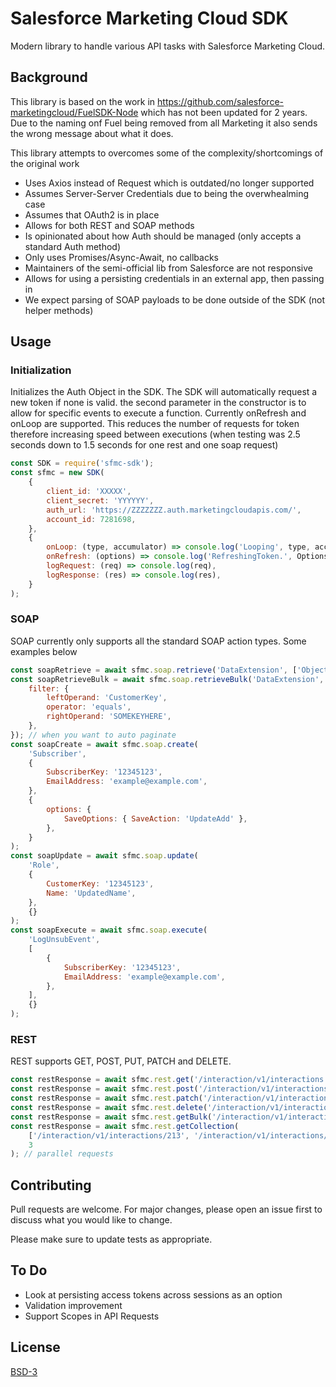 # Salesforce Marketing Cloud SDK

Modern library to handle various API tasks with Salesforce Marketing Cloud.

## Background

This library is based on the work in https://github.com/salesforce-marketingcloud/FuelSDK-Node which has not been updated for 2 years.
Due to the naming onf Fuel being removed from all Marketing it also sends the wrong message about what it does.

This library attempts to overcomes some of the complexity/shortcomings of the original work

-   Uses Axios instead of Request which is outdated/no longer supported
-   Assumes Server-Server Credentials due to being the overwhealming case
-   Assumes that OAuth2 is in place
-   Allows for both REST and SOAP methods
-   Is opinionated about how Auth should be managed (only accepts a standard Auth method)
-   Only uses Promises/Async-Await, no callbacks
-   Maintainers of the semi-official lib from Salesforce are not responsive
-   Allows for using a persisting credentials in an external app, then passing in
-   We expect parsing of SOAP payloads to be done outside of the SDK (not helper methods)

## Usage

### Initialization

Initializes the Auth Object in the SDK.
The SDK will automatically request a new token if none is valid.
the second parameter in the constructor is to allow for specific events to execute a function. Currently onRefresh and onLoop are supported. This reduces the number of requests for token therefore increasing speed between executions (when testing was 2.5 seconds down to 1.5 seconds for one rest and one soap request)

```javascript
const SDK = require('sfmc-sdk');
const sfmc = new SDK(
    {
        client_id: 'XXXXX',
        client_secret: 'YYYYYY',
        auth_url: 'https://ZZZZZZZ.auth.marketingcloudapis.com/',
        account_id: 7281698,
    },
    {
        onLoop: (type, accumulator) => console.log('Looping', type, accumlator.length),
        onRefresh: (options) => console.log('RefreshingToken.', Options),
        logRequest: (req) => console.log(req),
        logResponse: (res) => console.log(res),
    }
);
```

### SOAP

SOAP currently only supports all the standard SOAP action types. Some examples below

```javascript
const soapRetrieve = await sfmc.soap.retrieve('DataExtension', ['ObjectID'], {});
const soapRetrieveBulk = await sfmc.soap.retrieveBulk('DataExtension', ['ObjectID'], {
    filter: {
        leftOperand: 'CustomerKey',
        operator: 'equals',
        rightOperand: 'SOMEKEYHERE',
    },
}); // when you want to auto paginate
const soapCreate = await sfmc.soap.create(
    'Subscriber',
    {
        SubscriberKey: '12345123',
        EmailAddress: 'example@example.com',
    },
    {
        options: {
            SaveOptions: { SaveAction: 'UpdateAdd' },
        },
    }
);
const soapUpdate = await sfmc.soap.update(
    'Role',
    {
        CustomerKey: '12345123',
        Name: 'UpdatedName',
    },
    {}
);
const soapExecute = await sfmc.soap.execute(
    'LogUnsubEvent',
    [
        {
            SubscriberKey: '12345123',
            EmailAddress: 'example@example.com',
        },
    ],
    {}
);
```

### REST

REST supports GET, POST, PUT, PATCH and DELETE.

```javascript
const restResponse = await sfmc.rest.get('/interaction/v1/interactions');
const restResponse = await sfmc.rest.post('/interaction/v1/interactions', jsonPayload);
const restResponse = await sfmc.rest.patch('/interaction/v1/interactions/IDHERE', jsonPayload); // PUT ALSO
const restResponse = await sfmc.rest.delete('/interaction/v1/interactions/IDHERE');
const restResponse = await sfmc.rest.getBulk('/interaction/v1/interactions'); // auto-paginate based on $pageSize
const restResponse = await sfmc.rest.getCollection(
    ['/interaction/v1/interactions/213', '/interaction/v1/interactions/123'],
    3
); // parallel requests
```

## Contributing

Pull requests are welcome. For major changes, please open an issue first to discuss what you would like to change.

Please make sure to update tests as appropriate.

## To Do

-   Look at persisting access tokens across sessions as an option
-   Validation improvement
-   Support Scopes in API Requests

## License

[BSD-3](https://opensource.org/licenses/BSD-3-Clause)
